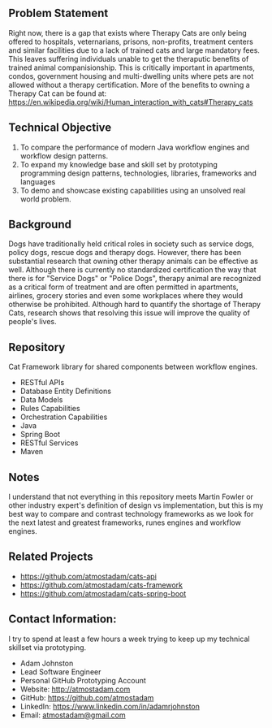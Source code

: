 ## Problem Statement
Right now, there is a gap that exists where Therapy Cats are only being offered to hospitals, veternarians, prisons, non-profits, treatment centers and similar facilities due to a lack of trained cats and large mandatory fees. This leaves suffering individuals unable to get the theraputic benefits of trained animal companisionship. This is critically important in apartments, condos, government housing and multi-dwelling units where pets are not allowed without a therapy certification. More of the benefits to owning a Therapy Cat can be found at: <https://en.wikipedia.org/wiki/Human_interaction_with_cats#Therapy_cats>

## Technical Objective
1. To compare the performance of modern Java workflow engines and workflow design patterns.
2. To expand my knowledge base and skill set by prototyping programming design patterns, technologies, libraries, frameworks and languages
3. To demo and showcase existing capabilities using an unsolved real world problem.

## Background
Dogs have traditionally held critical roles in society such as service dogs, policy dogs, rescue dogs and therapy dogs. However, there has been substantial research that owning other therapy animals can be effective as well. Although there is currently no standardized certification the way that there is for "Service Dogs" or "Police Dogs", therapy animal are recognized as a critical form of treatment and are often permitted in apartments, airlines, grocery stories and even some workplaces where they would otherwise be prohibited. Although hard to quantify the shortage of Therapy Cats, research shows that resolving this issue will improve the quality of people's lives.

## Repository
Cat Framework library for shared components between workflow engines.
- RESTful APIs
- Database Entity Definitions
- Data Models
- Rules Capabilities
- Orchestration Capabilities
- Java
- Spring Boot
- RESTful Services
- Maven

## Notes
I understand that not everything in this repository meets Martin Fowler or other industry expert's definition of design vs implementation, but this is my best way to compare and contrast technology frameworks as we look for the next latest and greatest frameworks, runes engines and workflow engines.

## Related Projects
* <https://github.com/atmostadam/cats-api>
* <https://github.com/atmostadam/cats-framework>
* <https://github.com/atmostadam/cats-spring-boot>

## Contact Information:
I try to spend at least a few hours a week trying to keep up my technical skillset via prototyping.

- Adam Johnston
- Lead Software Engineer
- Personal GitHub Prototyping Account
- Website: <http://atmostadam.com>
- GitHub: <https://github.com/atmostadam>
- LinkedIn: <https://www.linkedin.com/in/adamrjohnston>
- Email: atmostadam@gmail.com
